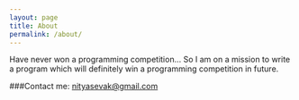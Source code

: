 ```yaml
---
layout: page
title: About
permalink: /about/
---
```


Have never won a programming competition... So I am on a mission to write a program which will definitely win a programming competition in future.

###Contact me:
[nityasevak@gmail.com](mailto:nityasevak@gmail.com)

